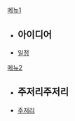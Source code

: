 #

[메뉴1]()

  * ## 아이디어
  * [일정](doc/idea.md)
  
[메뉴2]()

  * ## 주저리주저리
  * [주저리](doc/idea.md)

<style>
.dropdown{
	display: flex !important;
}
#md-content{
	width: 100% !important;
}
.img-thumbnail{
	/*width: 100%;*/
}

#md-page-menu{
	display:none;
}

iframe{
	width: 100%;
	height: 600px;
]}
</style>
